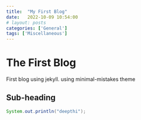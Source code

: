 ```yaml
---
title:  "My First Blog"
date:   2022-10-09 10:54:00
# layout: posts
categories: ['General']
tags: ['Miscellaneous']
---
```


# The First Blog
First blog using jekyll.
using minimal-mistakes theme

## Sub-heading
```java
System.out.println("deepthi");
```
